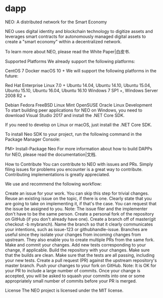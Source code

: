 # dapp
NEO: A distributed network for the Smart Economy

NEO uses digital identity and blockchain technology to digitize assets and leverages smart contracts for autonomously managed digital assets to create a "smart economy" within a decentralized network.

To learn more about NEO, please read the White Paper|白皮书.

Supported Platforms
We already support the following platforms:

CentOS 7
Docker
macOS 10 +
We will support the following platforms in the future:


Red Hat Enterprise Linux 7.0 +
Ubuntu 14.04, Ubuntu 14.10, Ubuntu 15.04, Ubuntu 15.10, Ubuntu 16.04, Ubuntu 16.10
Windows 7 SP1 +, Windows Server 2008 R2 +

Debian
Fedora
FreeBSD
Linux Mint
OpenSUSE
Oracle Linux
Development
To start building peer applications for NEO on Windows, you need to download Visual Studio 2017 and install the .NET Core SDK.

If you need to develop on Linux or macOS, just install the .NET Core SDK.

To install Neo SDK to your project, run the following command in the Package Manager Console:

PM> Install-Package Neo
For more information about how to build DAPPs for NEO, please read the documentation|文档.

How to Contribute
You can contribute to NEO with issues and PRs. Simply filing issues for problems you encounter is a great way to contribute. Contributing implementations is greatly appreciated.

We use and recommend the following workflow:

Create an issue for your work.
You can skip this step for trivial changes.
Reuse an existing issue on the topic, if there is one.
Clearly state that you are going to take on implementing it, if that's the case. You can request that the issue be assigned to you. Note: The issue filer and the implementer don't have to be the same person.
Create a personal fork of the repository on GitHub (if you don't already have one).
Create a branch off of master(git checkout -b mybranch).
Name the branch so that it clearly communicates your intentions, such as issue-123 or githubhandle-issue.
Branches are useful since they isolate your changes from incoming changes from upstream. They also enable you to create multiple PRs from the same fork.
Make and commit your changes.
Add new tests corresponding to your change, if applicable.
Build the repository with your changes.
Make sure that the builds are clean.
Make sure that the tests are all passing, including your new tests.
Create a pull request (PR) against the upstream repository's master branch.
Push your changes to your fork on GitHub.
Note: It is OK for your PR to include a large number of commits. Once your change is accepted, you will be asked to squash your commits into one or some appropriately small number of commits before your PR is merged.

License
The NEO project is licensed under the MIT license.
<!--stackedit_data:
eyJoaXN0b3J5IjpbMTYwMjA2ODUwOV19
-->